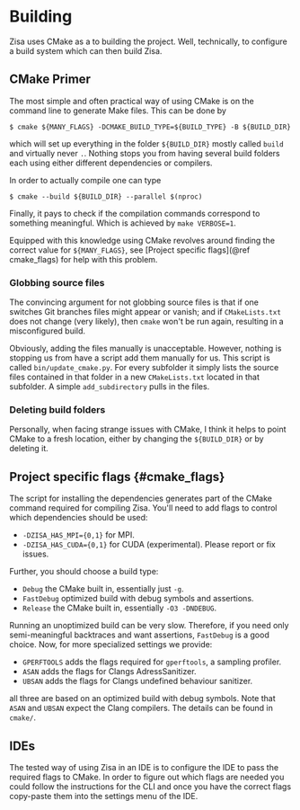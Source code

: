 # Building
Zisa uses CMake as a to building the project. Well, technically, to configure a
build system which can then build Zisa.

## CMake Primer
The most simple and often practical way of using CMake is on the command line to
generate Make files. This can be done by

    $ cmake ${MANY_FLAGS} -DCMAKE_BUILD_TYPE=${BUILD_TYPE} -B ${BUILD_DIR}

which will set up everything in the folder `${BUILD_DIR}` mostly called
`build` and virtually never `.`. Nothing stops you from having several build
folders each using either different dependencies or compilers.

In order to actually compile one can type

    $ cmake --build ${BUILD_DIR} --parallel $(nproc)

Finally, it pays to check if the compilation commands correspond to something
meaningful. Which is achieved by `make VERBOSE=1`.

Equipped with this knowledge using CMake revolves around finding the correct
value for `${MANY_FLAGS}`, see [Project specific flags](@ref cmake_flags) for help
with this problem.

### Globbing source files
The convincing argument for not globbing source files is that if one switches
Git branches files might appear or vanish; and if `CMakeLists.txt` does not
change (very likely), then `cmake` won't be run again, resulting in a
misconfigured build.

Obviously, adding the files manually is unacceptable. However, nothing is
stopping us from have a script add them manually for us. This script is called
`bin/update_cmake.py`. For every subfolder it simply lists the source files
contained in that folder in a new `CMakeLists.txt` located in that subfolder. A
simple `add_subdirectory` pulls in the files.

### Deleting build folders
Personally, when facing strange issues with CMake, I think it helps to point
CMake to a fresh location, either by changing the `${BUILD_DIR}` or by deleting
it.

## Project specific flags                                         {#cmake_flags}
The script for installing the dependencies generates part of the CMake command
required for compiling Zisa. You'll need to add flags to control which
dependencies should be used:

  * `-DZISA_HAS_MPI={0,1}` for MPI.
  * `-DZISA_HAS_CUDA={0,1}` for CUDA (experimental). Please report or fix issues.

Further, you should choose a build type:

  * `Debug` the CMake built in, essentially just `-g`.
  * `FastDebug` optimized build with debug symbols and assertions.
  * `Release` the CMake built in, essentially `-O3 -DNDEBUG`.

Running an unoptimized build can be very slow. Therefore, if you need only
semi-meaningful backtraces and want assertions, `FastDebug` is a good
choice. Now, for more specialized settings we provide:

  * `GPERFTOOLS` adds the flags required for `gperftools`, a sampling profiler.
  * `ASAN` adds the flags for Clangs AdressSanitizer.
  * `UBSAN` adds the flags for Clangs undefined behaviour sanitizer.

all three are based on an optimized build with debug symbols. Note that `ASAN`
and `UBSAN` expect the Clang compilers. The details can be found in `cmake/`.


## IDEs
The tested way of using Zisa in an IDE is to configure the IDE to pass the
required flags to CMake. In order to figure out which flags are needed you
could follow the instructions for the CLI and once you have the correct flags
copy-paste them into the settings menu of the IDE.
